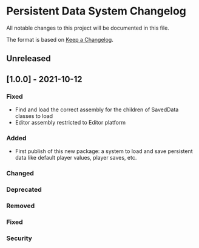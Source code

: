 # Persistent Data System Changelog
All notable changes to this project will be documented in this file.

The format is based on [Keep a Changelog](https://keepachangelog.com/en/1.0.0/).

## Unreleased

## [1.0.0] - 2021-10-12

### Fixed
- Find and load the correct assembly for the children of SavedData classes to load
- Editor assembly restricted to Editor platform

### Added
- First publish of this new package: a system to load and save persistent data like default player values, player saves, etc.

### Changed

### Deprecated

### Removed

### Fixed

### Security
